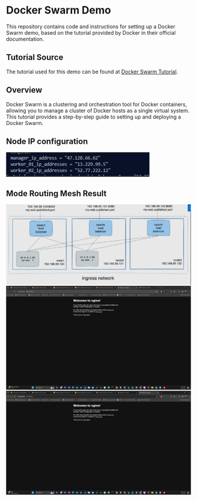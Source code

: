 # Docker Swarm Demo

This repository contains code and instructions for setting up a Docker Swarm demo, based on the tutorial provided by Docker in their official documentation.

## Tutorial Source

The tutorial used for this demo can be found at [Docker Swarm Tutorial](https://docs.docker.com/engine/swarm/swarm-tutorial/).

## Overview

Docker Swarm is a clustering and orchestration tool for Docker containers, allowing you to manage a cluster of Docker hosts as a single virtual system. This tutorial provides a step-by-step guide to setting up and deploying a Docker Swarm.

## Node IP configuration
![alt text](asset/image.png)

## Mode Routing Mesh Result 
![alt text](asset/image-5.png)
![alt text](asset/image-1.png)
![alt text](asset/image-2.png)